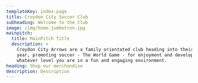 ```yaml
---
templateKey: index-page
title: Croydon City Soccer Club
subheading: Welcome to the Club
image: /img/home-jumbotron.jpg
mainpitch:
  title: MainPitch Title
  description: >
    Croydon City Arrows are a family orientated club heading into their 63rd
    year, promoting soccer - The World Game - for enjoyment and development at
    whatever level you are in a fun and engaging environment.
heading: Shop our merchandise
description: Description
---
```

